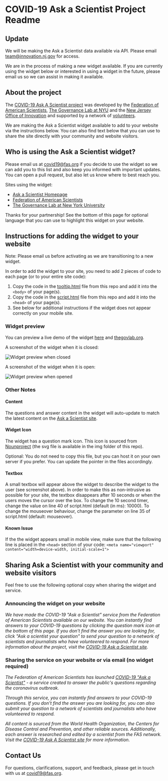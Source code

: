 # COVID-19 Ask a Scientist Project Readme

## Update
We will be making the Ask a Scientist data available via API.  Please email team@innovation.nj.gov for access. 

We are in the process of making a new widget available.  If you are currently using the widget below or interested in using a widget in the future, please email us so we can assist in making it available.



## About the project

The [COVID-19 Ask A Scientist project](https://covid19.fas.org) was developed by the [Federation of American Scientists](https://fas.org), [The Governance Lab at NYU](https://thegovlab.org) and the [New Jersey Office of Innovation](https://innovation.nj.gov) and supported by a network of [volunteers](https://covid19.fas.org/l/en/article/jgibm2l09k-about-this-site).

We are making the Ask a Scientist widget available to add to your website via the instructions below.  You can also find text below that you can use to share the site directly with your community and website visitors.

## Who is using the Ask a Scientist widget?
Please email us at covid19@fas.org if you decide to use the widget so we can add you to this list and also keep you informed with important updates. You can open a pull request, but also let us know where to best reach you. 

Sites using the widget:

- [Ask a Scientist Homepage](https://covid19.fas.org/)
- [Federation of American Scientists](https://fas.org/ncov/)
- [The Governance Lab at New York University](http://thegovlab.org/)

Thanks for your partnership! See the bottom of this page for optional language that you can use to highlight this widget on your website. 

## Instructions for adding the widget to your website

Note: Please email us before activating as we are transitioning to a new widget. 

In order to add the widget to your site, you need to add 2 pieces of code to each page (or to your entire site code): 
1. Copy the code in the [tooltip.html](https://github.com/newjersey/covid19-ask-a-scientist/blob/master/tooltip.html) file from this repo and add it into the `<body>` of your page(s).
2. Copy the code in the [script.html](https://github.com/newjersey/covid19-ask-a-scientist/blob/master/script.html) file from this repo and add it into the `<head>` of your page(s). 
3. See below for additional instructions if the widget does not appear correctly on your mobile site. 

### Widget preview


You can preview a live demo of the widget [here](https://newjersey.github.io/covid19-ask-a-scientist/preview.html) and [thegovlab.org](https://thegovlab.org). 

A screenshot of the widget when it is closed:

![Widget preview when closed](http://newjersey.github.io/covid19-ask-a-scientist/img/widget-preview.png)

A screenshot of the widget when it is open:

![Widget preview when opened](http://newjersey.github.io/covid19-ask-a-scientist/img/widget-open-preview.png)



### Other Notes

#### Content 
The questions and answer content in the widget will auto-update to match the latest content on the [Ask a Scientist site](https://covid19.fas.org/).

#### Widget Icon
The widget has a question mark icon. This icon is sourced from [Nounproject](https://thenounproject.com/) (the svg file is available in the img folder of this repo).  

Optional: You do not need to copy this file, but you can host it on your own server if you prefer. You can update the pointer in the files accordingly.

#### Textbox
A small textbox will appear above the widget to describe the widget to the user (see screenshot above). In order to make this as non-intrusive as possible for your site, the textbox disappears after 10 seconds or when the users moves the cursor over the box. 
To change the 10 second timer, change the value on line 40 of script.html (default (in ms): 10000).
To change the mouseover behaviour, change the parameter on line 35 of script.html (default: mouseover). 

#### Known Issue
If the the widget appears small in mobile view, make sure that the following line is placed in the `<head>` section of your code:
`<meta name="viewport" content="width=device-width, initial-scale=1">`



## Sharing Ask a Scientist with your community and website visitors

Feel free to use the following optional copy when sharing the widget and service. 

### Announcing the widget on your website

*We have made the COVID-19 "Ask a Scientist" service from the Federation of American Scientists available on our website. You can instantly find answers to your COVID-19 questions by clicking the question mark icon at the bottom of this page. If you don't find the answer you are looking for, click "Ask a scientist your question" to send your question to a network of scientists and journalists who have volunteered to respond. For more information about the project, visit the [COVID-19 Ask a Scientist site](https://covid19.fas.org/).*

### Sharing the service on your website or via email (no widget required)

*The Federation of American Scientists has launched [COVID-19 "Ask a Scientist"](https://covid19.fas.org/) - a service created to answer the public's questions regarding the coronavirus outbreak.*

*Through this service, you can instantly find answers to your COVID-19 questions. If you don't find the answer you are looking for, you can also submit your question to a network of scientists and journalists who have volunteered to respond.*

*All content is sourced from the World Health Organization, the Centers for Disease Control and Prevention, and other reliable sources. Additionally, each answer is researched and edited by a scientist from the FAS network. Visit the [COVID-19 Ask A Scientist site](https://covid19.fas.org/l/en/article/jgibm2l09k-about-this-site) for more information.*

## Contact Us
For questions, clarifications, support, and feedback, please get in touch with us at covid19@fas.org.




